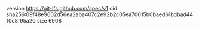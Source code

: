 version https://git-lfs.github.com/spec/v1
oid sha256:09f48e9602d56ea2aba407c2e92b2c05ea70015b0baed61bdbad4410c8f95a20
size 6908
